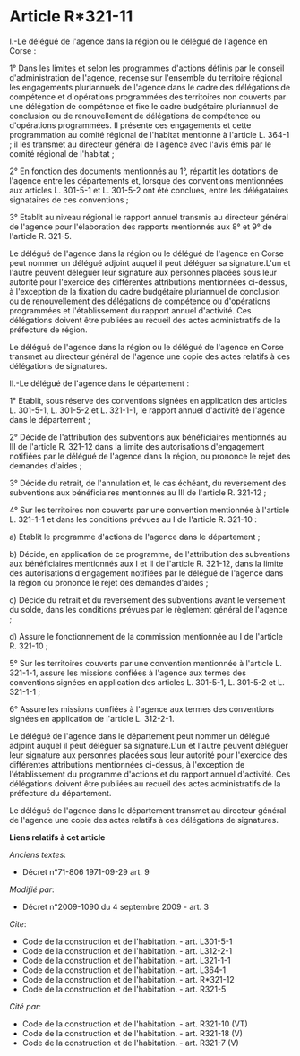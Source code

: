 # Article R*321-11

I.-Le délégué de l'agence dans la région ou le délégué de l'agence en Corse : 

1° Dans les limites et selon les programmes d'actions définis par le conseil d'administration de l'agence, recense sur
l'ensemble du territoire régional les engagements pluriannuels de l'agence dans le cadre des délégations de compétence et
d'opérations programmées des territoires non couverts par une délégation de compétence et fixe le cadre budgétaire
pluriannuel de conclusion ou de renouvellement de délégations de compétence ou d'opérations programmées. Il présente ces
engagements et cette programmation au comité régional de l'habitat mentionné à l'article L. 364-1 ; il les transmet au
directeur général de l'agence avec l'avis émis par le comité régional de l'habitat ; 

2° En fonction des documents mentionnés au 1°, répartit les dotations de l'agence entre les départements et, lorsque des
conventions mentionnées aux articles L. 301-5-1 et L. 301-5-2 ont été conclues, entre les délégataires signataires de ces
conventions ; 

3° Etablit au niveau régional le rapport annuel transmis au directeur général de l'agence pour l'élaboration des rapports
mentionnés aux 8° et 9° de l'article R. 321-5. 

Le délégué de l'agence dans la région ou le délégué de l'agence en Corse peut nommer un délégué adjoint auquel il peut
déléguer sa signature.L'un et l'autre peuvent déléguer leur signature aux personnes placées sous leur autorité pour
l'exercice des différentes attributions mentionnées ci-dessus, à l'exception de la fixation du cadre budgétaire pluriannuel
de conclusion ou de renouvellement des délégations de compétence ou d'opérations programmées et l'établissement du rapport
annuel d'activité. Ces délégations doivent être publiées au recueil des actes administratifs de la préfecture de région. 

Le délégué de l'agence dans la région ou le délégué de l'agence en Corse transmet au directeur général de l'agence une copie
des actes relatifs à ces délégations de signatures. 

II.-Le délégué de l'agence dans le département : 

1° Etablit, sous réserve des conventions signées en application des articles L. 301-5-1, L. 301-5-2 et L. 321-1-1, le rapport
annuel d'activité de l'agence dans le département ; 

2° Décide de l'attribution des subventions aux bénéficiaires mentionnés au III de l'article R. 321-12 dans la limite des
autorisations d'engagement notifiées par le délégué de l'agence dans la région, ou prononce le rejet des demandes d'aides ; 

3° Décide du retrait, de l'annulation et, le cas échéant, du reversement des subventions aux bénéficiaires mentionnés au III
de l'article R. 321-12 ; 

4° Sur les territoires non couverts par une convention mentionnée à l'article L. 321-1-1 et dans les conditions prévues au I
de l'article R. 321-10 : 

a) Etablit le programme d'actions de l'agence dans le département ; 

b) Décide, en application de ce programme, de l'attribution des subventions aux bénéficiaires mentionnés aux I et II de
l'article R. 321-12, dans la limite des autorisations d'engagement notifiées par le délégué de l'agence dans la région ou
prononce le rejet des demandes d'aides ; 

c) Décide du retrait et du reversement des subventions avant le versement du solde, dans les conditions prévues par le
règlement général de l'agence ; 

d) Assure le fonctionnement de la commission mentionnée au I de l'article R. 321-10 ; 

5° Sur les territoires couverts par une convention mentionnée à l'article L. 321-1-1, assure les missions confiées à l'agence
aux termes des conventions signées en application des articles L. 301-5-1, L. 301-5-2 et L. 321-1-1 ; 

6° Assure les missions confiées à l'agence aux termes des conventions signées en application de l'article L. 312-2-1. 

Le délégué de l'agence dans le département peut nommer un délégué adjoint auquel il peut déléguer sa signature.L'un et
l'autre peuvent déléguer leur signature aux personnes placées sous leur autorité pour l'exercice des différentes attributions
mentionnées ci-dessus, à l'exception de l'établissement du programme d'actions et du rapport annuel d'activité. Ces
délégations doivent être publiées au recueil des actes administratifs de la préfecture du département. 

Le délégué de l'agence dans le département transmet au directeur général de l'agence une copie des actes relatifs à ces
délégations de signatures.

**Liens relatifs à cet article**

_Anciens textes_:

  - Décret n°71-806 1971-09-29 art. 9

_Modifié par_:

  - Décret n°2009-1090 du 4 septembre 2009 - art. 3

_Cite_:

  - Code de la construction et de l'habitation. - art. L301-5-1
  - Code de la construction et de l'habitation. - art. L312-2-1
  - Code de la construction et de l'habitation. - art. L321-1-1
  - Code de la construction et de l'habitation. - art. L364-1
  - Code de la construction et de l'habitation. - art. R*321-12
  - Code de la construction et de l'habitation. - art. R321-5

_Cité par_:

  - Code de la construction et de l'habitation. - art. R321-10 (VT)
  - Code de la construction et de l'habitation. - art. R321-18 (V)
  - Code de la construction et de l'habitation. - art. R321-7 (V)

